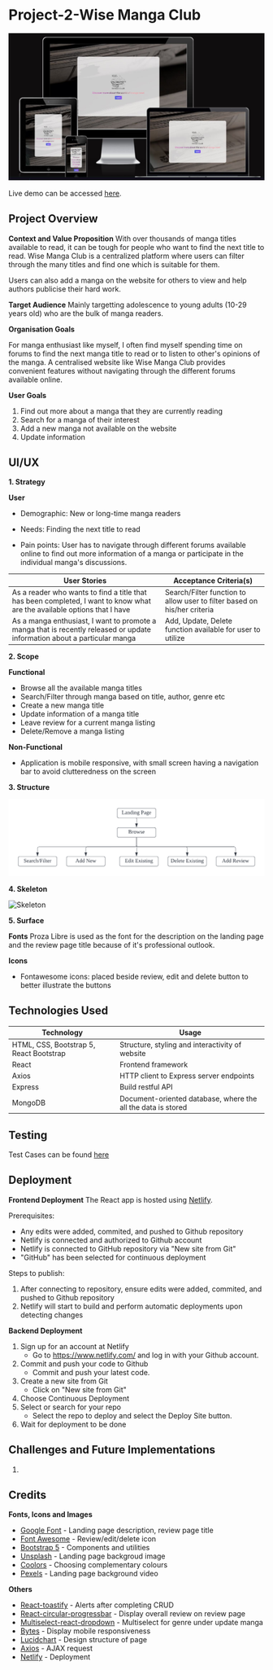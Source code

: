 # Project-2-Wise Manga Club

![Wise Manga Club layout across different devices](./project-02/readme/Responsiveness.JPG)

Live demo can be accessed [here](https://wisemangaclub.netlify.app/).

## Project Overview 

**Context and Value Proposition**
With over thousands of manga titles available to read, it can be tough for people who want to find the next title to read. Wise Manga Club is a centralized platform where users can filter through the many titles and find one which is suitable for them. 

Users can also add a manga on the website for others to view and help authors publicise their hard work. 

**Target Audience**
Mainly targetting adolescence to young adults (10-29 years old) who are the bulk of manga readers. 

**Organisation Goals** 

For manga enthusiast like myself, I often find myself spending time on forums to find the next manga title to read or to listen to other's opinions of the manga. A centralised website like Wise Manga Club provides convenient features without navigating through the different forums available online.        

**User Goals**
1. Find out more about a manga that they are currently reading 
2. Search for a manga of their interest 
3. Add a new manga not available on the website 
4. Update information 


## UI/UX 

**1. Strategy**

**User** 

- Demographic: New or long-time manga readers 

- Needs: Finding the next title to read 

- Pain points: User has to navigate through different forums available online to find out more information of a manga or participate in the individual manga's discussions. 

| User Stories | Acceptance Criteria(s) |
| ------------ | ---------------------- |
| As a reader who wants to find a title that has been completed, I want to know what are the available options that I have | Search/Filter function to allow user to filter based on his/her criteria | 
| As a manga enthusiast, I want to promote a manga that is recently released or update information about a particular manga | Add, Update, Delete function available for user to utilize |  

**2. Scope** 

**Functional**

- Browse all the available manga titles 
- Search/Filter through manga based on title, author, genre etc 
- Create a new manga title
- Update information of a manga title
- Leave review for a current manga listing
- Delete/Remove a manga listing 

**Non-Functional** 

- Application is mobile responsive, with small screen having a navigation bar to avoid clutteredness on the screen 

**3. Structure** 

![Structure](./project-02/readme/Structure.png) 

**4. Skeleton**

![Skeleton]()

**5. Surface**

**Fonts** 
Proza Libre is used as the font for the description on the landing page and the review page title because of it's professional outlook. 

**Icons** 

- Fontawesome icons: placed beside review, edit and delete button to better illustrate the buttons 

## Technologies Used 

| Technology | Usage |
| -- | -- |
| HTML, CSS, Bootstrap 5, React Bootstrap | Structure, styling and interactivity of website |
| React | Frontend framework | 
| Axios | HTTP client to Express server endpoints | 
| Express | Build restful API | 
| MongoDB | Document-oriented database, where the all the data is stored |

## Testing 

Test Cases can be found [here]()

## Deployment 

**Frontend Deployment**
The React app is hosted using [Netlify](https://www.netlify.com/).

Prerequisites:
- Any edits were added, commited, and pushed to Github repository
- Netlify is connected and authorized to Github account
- Netlify is connected to GitHub repository via "New site from Git"
- "GitHub"  has been selected for continuous deployment

Steps to publish:
1. After connecting to repository, ensure edits were added, commited, and pushed to Github repository
2. Netlify will start to build and perform automatic deployments upon detecting changes

**Backend Deployment**

1. Sign up for an account at Netlify
    - Go to https://www.netlify.com/ and log in with your Github account. 
2. Commit and push your code to Github
    - Commit and push your latest code.
3. Create a new site from Git
    - Click on "New site from Git"
4. Choose Continuous Deployment
5. Select or search for your repo 
    - Select the repo to deploy and select the Deploy Site button.
6. Wait for deployment to be done

## Challenges and Future Implementations 

1.  

## Credits 

**Fonts, Icons and Images** 

- [Google Font](https://fonts.google.com/specimen/Proza+Libre) - Landing page description, review page title
- [Font Awesome](https://fontawesome.com/) - Review/edit/delete icon 
- [Bootstrap 5](https://getbootstrap.com/) - Components and utilities
- [Unsplash](https://unsplash.com/) - Landing page backgroud image  
- [Coolors](https://coolors.co/820263-d90368-eadeda-2e294e-ffd400) - Choosing complementary colours
- [Pexels](https://www.pexels.com/search/videos/videos/) - Landing page background video

**Others** 
- [React-toastify](https://github.com/fkhadra/react-toastify) - Alerts after completing CRUD
- [React-circular-progressbar](https://www.npmjs.com/package/react-circular-progressbar) - Display overall review on review page
- [Multiselect-react-dropdown](https://www.npmjs.com/package/multiselect-react-dropdown) - Multiselect for genre under update manga
- [Bytes](https://ui.dev/amiresponsive) - Display mobile responsiveness
- [Lucidchart](https://www.lucidchart.com/pages/) - Design structure of page 
- [Axios](https://cdnjs.com/libraries/axios) - AJAX request
- [Netlify](https://www.netlify.com/) - Deployment 
